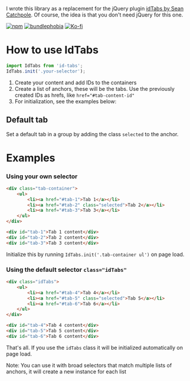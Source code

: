 I wrote this library as a replacement for the jQuery plugin [idTabs by Sean Catchpole](https://www.sunsean.com/idTabs). Of course, the idea is that you don't need jQuery for this one.

[![npm](https://img.shields.io/badge/npm-FFF?style=flat&logo=npm&logoColor=fff&color=CB3837)](https://www.npmjs.com/package/@danielvigaru/id-tabs)
[![bundlephobia](https://img.shields.io/bundlephobia/min/%40danielvigaru%2Fid-tabs)](https://bundlephobia.com/package/@danielvigaru/id-tabs)
[![Ko-fi](https://img.shields.io/badge/Ko--fi-FF5E5B?style=flat&logo=ko-fi&logoColor=white&color=D34F4C)](https://ko-fi.com/Y8Y1DZBZU)

# How to use IdTabs

```javascript
import IdTabs from 'id-tabs';
IdTabs.init('.your-selector');
```

1. Create your content and add IDs to the containers
2. Create a list of anchors, these will be the tabs. Use the previously created IDs as hrefs, like `href="#tab-content-id"`
3. For initialization, see the examples below:

## Default tab

Set a default tab in a group by adding the class `selected` to the anchor.

# Examples

### Using your own selector

```html
<div class="tab-container">
    <ul>
        <li><a href="#tab-1">Tab 1</a></li>
        <li><a href="#tab-2" class="selected">Tab 2</a></li>
        <li><a href="#tab-3">Tab 3</a></li>
    </ul>
</div>

<div id="tab-1">Tab 1 content</div>
<div id="tab-2">Tab 2 content</div>
<div id="tab-3">Tab 3 content</div>
```

Initialize this by running `IdTabs.init('.tab-container ul')` on page load.

### Using the default selector `class="idTabs"`

```html
<div class="idTabs">
    <ul>
        <li><a href="#tab-4">Tab 4</a></li>
        <li><a href="#tab-5" class="selected">Tab 5</a></li>
        <li><a href="#tab-6">Tab 6</a></li>
    </ul>
</div>

<div id="tab-4">Tab 4 content</div>
<div id="tab-5">Tab 5 content</div>
<div id="tab-6">Tab 6 content</div>
```

That's all. If you use the `idTabs` class it will be initialized automatically on page load.

Note: You can use it with broad selectors that match multiple lists of anchors, it will create a new instance for each list
